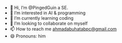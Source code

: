 - 👋 Hi, I’m @PingedGuin a SE.
- 👀 I’m interested in AI & programming
- 🌱 I’m currently learning coding
- 💞️ I’m looking to collaborate on myself
- 📫 How to reach me ahmadabuhatabpc@gmail.com
- 😄 Pronouns: him
